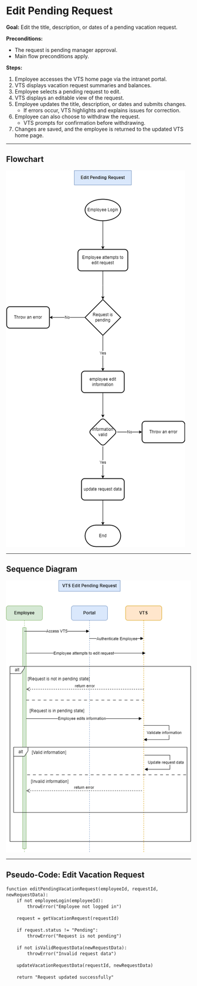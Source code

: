 # Edit Pending Request

**Goal:** Edit the title, description, or dates of a pending vacation request.

**Preconditions:**

- The request is pending manager approval.
- Main flow preconditions apply.

**Steps:**

1. Employee accesses the VTS home page via the intranet portal.
2. VTS displays vacation request summaries and balances.
3. Employee selects a pending request to edit.
4. VTS displays an editable view of the request.
5. Employee updates the title, description, or dates and submits changes.
   - If errors occur, VTS highlights and explains issues for correction.
6. Employee can also choose to withdraw the request.
   - VTS prompts for confirmation before withdrawing.
7. Changes are saved, and the employee is returned to the updated VTS home page.

---

## **Flowchart**

![VTS Edit Vacation Request Flowchart](../../images/flowcharts/VTS-Edit-Pending-Request.drawio.png)

---

## **Sequence Diagram**

![VTS Edit Vacation Request Sequence Diagram](../../images/diagrams/sequence-diagrams/VTS-Edit-Pending-Reqeust-Sequence-Diagram.drawio.png)

---

## **Pseudo-Code: Edit Vacation Request**

```
function editPendingVacationRequest(employeeId, requestId, newRequestData):
    if not employeeLogin(employeeId):
        throwError("Employee not logged in")

    request = getVacationRequest(requestId)

    if request.status != "Pending":
        throwError("Request is not pending")

    if not isValidRequestData(newRequestData):
        throwError("Invalid request data")

    updateVacationRequestData(requestId, newRequestData)

    return "Request updated successfully"
```
